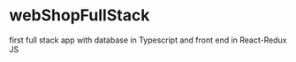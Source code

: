 # webShopFullStack
first full stack app with database in Typescript and front end in React-Redux JS
